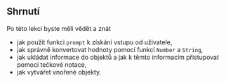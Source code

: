 ## Shrnutí

Po této lekci byste měli vědět a znát

* jak použít funkci `prompt` k získání vstupu od uživatele,
* jak správně konvertovat hodnoty pomocí funkcí `Number` a `String`,
* jak ukládat informace do objektů a jak k těmto informacím přistupovat pomocí tečkové notace,
* jak vytvářet vnořené objekty.